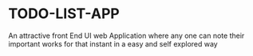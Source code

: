 # TODO-LIST-APP
An attractive front End UI web Application where any one can note their important works for that instant in a easy and self explored way
